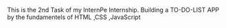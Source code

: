 This is the 2nd Task of my InternPe Internship.
Building a TO-DO-LIST APP by the fundamentels of HTML ,CSS ,JavaScript
